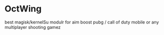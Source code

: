 # OctWing
best magisk/kernelSu modulr for aim boost pubg / call of duty mobile or any multiplayer shooting gamez
